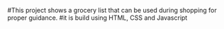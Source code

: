 #This project shows a grocery list that can be used during shopping for proper guidance. 
#it is build using HTML, CSS and Javascript
